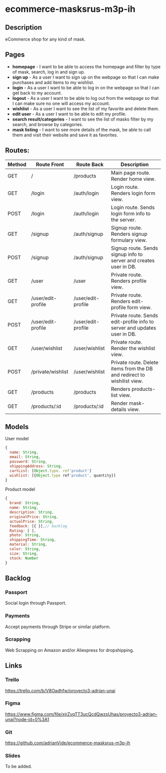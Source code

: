 # ecommerce-masksrus-m3p-ih


## Description

eCommerce shop for any kind of mask.

## Pages


- **homepage** - I want to be able to access the homepage and filter by type of mask, search, log in and sign up. 
- **sign up** - As a user I want to sign up on the webpage so that I can make purchases and add items to my wishlist.
- **login** - As a user I want to be able to log in on the webpage so that I can get back to my account.
- **logout** - As a user I want to be able to log out from the webpage so that I can make sure no one will access my account.
- **wishlist** - As a user I want to see the list of my favorite and delete them.
- **edit user** - As a user I want to be able to edit my profile.
- **search result/categories** - I want to see the list of masks filter by my search, and browse by categories.
- **mask listing** - I want to see more details of the mask, be able to call them and visit their website and save it as favorites.


## Routes:

| Method | Route Front | Route Back | Description|
|--------|-------|-------|------------|
| GET  | / | /products | Main page route. Render home view.
| GET  | /login | /auth/login | Login route. Renders login form view.
| POST | /login | /auth/login | Login route. Sends login form info to the server.
| GET | /signup | /auth/signup | Signup route. Renders signup formulary view.
| POST | /signup | /auth/signup | Signup route. Sends signup info to server and creates user in DB.
| GET | /user | /user | Private route. Renders profile view.
| GET | /user/edit-profile | /user/edit-profile | Private route. Renders edit-profile form view.
| POST | /user/edit-profile | /user/edit-profile | Private route. Sends edit-profile info to server and updates user in DB.
| GET | /user/wishlist | /user/wishlist | Private route. Render the wishlist view.
| POST | /private/wishlist | /user/wishlist | Private route. Delete items from the DB and redirect to wishilist view.
| GET | /products | /products | Renders products-list view.
| GET | /products/:id | /products/:id | Render mask-details view.


## Models

User model

```javascript
{
  name: String,
  email: String,
  password: String,
  shippingAddress: String,
  cartList: [Object.type. ref'product']
  wishlist: [{Object.type ref'product', quantity}]
}

```
Product model

```javascript
{
  brand: String,
  name: String,
  description: String,
  originalPrice: String,
  actualPrice: String,
  feedback: [{ }],// backlog
  Rating: [ ], 
  photo: String,
  shippingTime: String,
  material: String,
  color: String,
  size: String,
  stock: Number
}

```


## Backlog

### Passport

Social login through Passport.

### Payments

Accept payments through Stripe or similar platform.

### Scrapping

Web Scrapping on Amazon and/or Aliexpress for dropshipping.



## Links

### Trello 

https://trello.com/b/V8Oadhfw/proyecto3-adrian-unai

### Figma

https://www.figma.com/file/xjrZvqTT3ucQcdQwzsUhas/proyecto3-adrian-unai?node-id=0%3A1

### Git

https://github.com/adrianVide/ecommerce-masksrus-m3p-ih

### Slides

To be added.
